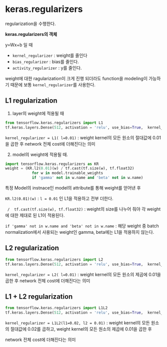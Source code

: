 # keras.regularizers

regularization을 수행한다.

**keras.regularizers의 객체**

y=Wx+b 일 때

- `kernel_regularizer` : weight를 줄인다
- `bias_regularizer` : bias를 줄인다.
- `activity_regularizer` : y를 줄인다.

weight에 대한 ragularization이 크게 진행 되더라도 function을 modeling이 가능하기 때문에 보통 `kernel_regularizer`를 사용한다.



## L1 regularization

1. layer의 weight에 적용될 때

```python
from tensorflow.keras.regularizers import L1
tf.keras.layers.Dense(512, activation = 'relu', use_bias=True,  kernel_regularizer = L1( l=0.01))
```

`kernel_regularizer = L1( l=0.01)` : weight kernel의 모든 원소의 절대값에 0.01을 곱한 후 network 전체 cost에 더해진다는 의미



2. model의 weight에 적용될 때.

```python
import tensorflow.keras.regularizers as KR
weight = (KR.l2(0.01)(w) / tf.cast(tf.size(w), tf.float32)
			for w in model.trainable_weights
			if 'gamma' not in w.name and 'beta' not in w.name)
```

특정 Model의 instnace인 model의 attribute를 통해 weight를 얻어낸 후 

`KR.l2(0.01)(w)` :  `l = 0.01` 인 L1을 적용하고 전부 더한다.

` /  tf.cast(tf.size(w), tf.float32)` : weight의 size를 나누어 줘야 각 weight에 대한 제대로 된 L1이 적용된다.

`if 'gamma' not in w.name and 'beta' not in w.name` : 해당 weight 중 batch normalization에서 사용되는 weight인 gamma, beta에는 L1을 적용하지 않는다.





## L2 regularization

```python
from tensorflow.keras.regularizers import L2
tf.keras.layers.Dense(512, activation = 'relu', use_bias=True,  kernel_regularizer = L2( l=0.01))
```

`kernel_regularizer = L2( l=0.01)` : weight kernel의 모든 원소의 제곱에 0.01을 곱한 후 network 전체 cost에 더해진다는 의미





## L1 + L2 regularization

```python
from tensorflow.keras.regularizers import L1L2
tf.keras.layers.Dense(512, activation = 'relu', use_bias=True,  kernel_regularizer = L1L2(l1=0.02, l2 = 0.01))
```

`kernel_regularizer = L1L2(l1=0.02, l2 = 0.01)` :  weight kernel의 모든 원소의 절대값에 0.02를 곱하고, weight kernel의 모든 원소의 제곱에 0.01을 곱한 후

network 전체 cost에 더해진다는 의미

